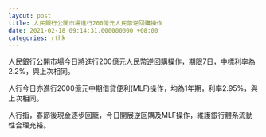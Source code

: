 ```yaml
---
layout: post
title: 人民銀行公開市場進行200億元人民幣逆回購操作
date: 2021-02-18 09:14:31.000000000 +08:00
categories: rthk
---
```


人民銀行公開市場今日將進行200億元人民幣逆回購操作，期限7日，中標利率為2.2%，與上次相同。

人行今日亦進行2000億元中期借貸便利(MLF)操作，均為1年期，利率2.95%，與上次相同。

人行指，春節後現金逐步回籠，今日開展逆回購及MLF操作，維護銀行體系流動性合理充裕。
